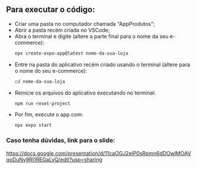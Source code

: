 ## Para executar o código:
- Criar uma pasta no computador chamada "AppProdutos";
- Abrir a pasta recém criada no VSCode;
- Abra o terminal e digite (altere a parte final para o nome da seu e-commerce):
  ```bash
  npx create-expo-app@latest nome-da-sua-loja
  ```
- Entre na pasta do aplicativo recém criado usando o terminal (altere para o nome do seu e-commerce):
  ```bash
  cd nome-da-sua-loja
  ```
- Reinicie os arquivos do aplicativo executando no terminal:
  ```bash
  npm run reset-project
  ```
- Por fim, execute o app com:
  ```bash
  npx expo start
  ```


### Caso tenha dúvidas, link para o slide:
https://docs.google.com/presentation/d/11caOGJ2eiP0sRpmn6dDOwlMOAVqoDuNy9RI1REGaLvQ/edit?usp=sharing
  
